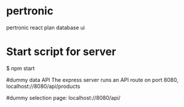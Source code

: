 # pertronic
pertronic react plan database ui

# Start script for server
$ npm start

#dummy data API
The express server runs an API route on port 8080, localhost://8080/api/products

#dummy selection page: 
localhost://8080/api/
